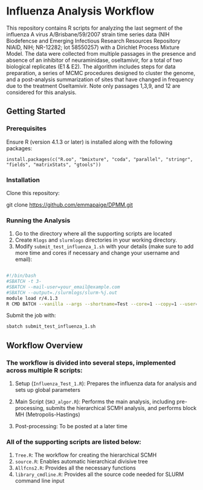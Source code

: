 # Influenza Analysis Workflow

This repository contains R scripts for analyzing the last segment of the influenza A virus A/Brisbane/59/2007 strain time series data (NIH Biodefencse and Emerging Infectious Research Resources Repository NIAID, NIH; NR-12282; lot 58550257) with a Dirichlet Process Mixture Model. The data were collected from multiple passages in the presence and absence of an inhibitor of neuraminidase, oseltamivir, for a total of two biological replicates (E1 & E2). The algorithm includes steps for data preparation, a series of MCMC procedures designed to cluster the genome, and a post-analysis summarization of sites that have changed in frequency due to the treatment Oseltamivir. Note only passages 1,3,9, and 12 are considered for this analysis.

## Getting Started

### Prerequisites

Ensure R (version 4.1.3 or later) is installed along with the following packages:

```{r}
install.packages(c("R.oo", "bmixture", "coda", "parallel", "stringr", "fields", "matrixStats", "gtools"))
```

### Installation

Clone this repository:

git clone https://github.com/emmapaige/DPMM.git


### Running the Analysis

1. Go to the directory where all the supporting scripts are located
2. Create `Rlogs` and `slurmlogs` directories in your working directory.
3. Modify `submit_test_influenza_1.sh` with your details (make sure to add more time and cores if necessary and change your username and email):

```bash

#!/bin/bash
#SBATCH -t 3- 
#SBATCH --mail-user=your_email@example.com
#SBATCH --output=./slurmlogs/slurm-%j.out
module load r/4.1.3
R CMD BATCH --vanilla --args --shortname=Test --core=1 --copy=1 --user=your_username Influenza_Test_1.R ./Rlogs/Influenza_Test_1.out
```

Submit the job with:
``` bash
sbatch submit_test_influenza_1.sh
```

## Workflow Overview

### The workflow is divided into several steps, implemented across multiple R scripts:

1. Setup (`Influenza_Test_1.R`): Prepares the influenza data for analysis and sets up global parameters

2. Main Script (`SHJ_algor.R`): Performs the main analysis, including pre-processing, submits the hierarchical SCMH analysis, and performs block MH (Metropolis-Hastings)

3. Post-processing: To be posted at a later time


### All of the supporting scripts are listed below:

1. `Tree.R`: The workflow for creating the hierarchical SCMH
2. `source.R`: Enables automatic hierarchical divisive tree
3. `Allfcns2.R`: Provides all the necessary functions
4. `library_cmdline.R`: Provides all the source code needed for SLURM command line input






